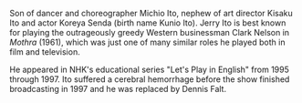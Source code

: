 <!-- Jerry Ito -->

Son of dancer and choreographer Michio Ito, nephew of art director Kisaku Ito and actor Koreya Senda (birth name Kunio Ito). Jerry Ito is best known for playing the outrageously greedy Western businessman Clark Nelson in _Mothra_ (1961), which was just one of many similar roles he played both in film and television.

He appeared in NHK's educational series "Let's Play in English" from 1995 through 1997. Ito suffered a cerebral hemorrhage before the show finished broadcasting in 1997 and he was replaced by Dennis Falt.